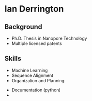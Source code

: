 # Ian Derrington

## Background

* Ph.D. Thesis in Nanopore Technology
* Multiple licensed patents

## Skills
* Machine Learning
* Sequence Alignment
* Organization and Planning
 - Documentation (python)
 - 

